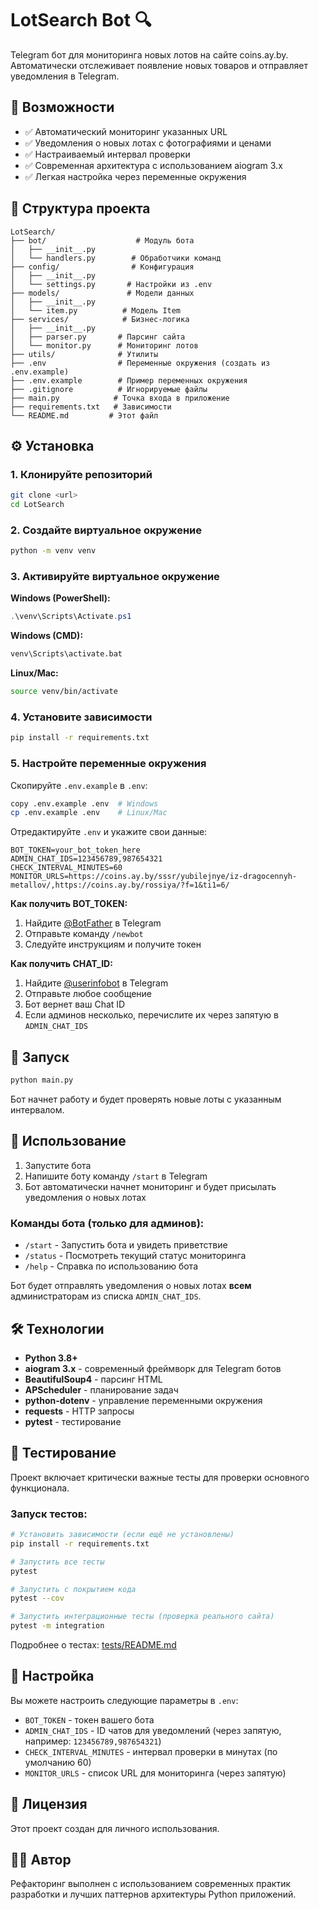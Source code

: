 # LotSearch Bot 🔍

Telegram бот для мониторинга новых лотов на сайте coins.ay.by. Автоматически отслеживает появление новых товаров и отправляет уведомления в Telegram.

## 🚀 Возможности

- ✅ Автоматический мониторинг указанных URL
- ✅ Уведомления о новых лотах с фотографиями и ценами
- ✅ Настраиваемый интервал проверки
- ✅ Современная архитектура с использованием aiogram 3.x
- ✅ Легкая настройка через переменные окружения

## 📁 Структура проекта

```
LotSearch/
├── bot/                    # Модуль бота
│   ├── __init__.py
│   └── handlers.py        # Обработчики команд
├── config/                # Конфигурация
│   ├── __init__.py
│   └── settings.py       # Настройки из .env
├── models/               # Модели данных
│   ├── __init__.py
│   └── item.py          # Модель Item
├── services/            # Бизнес-логика
│   ├── __init__.py
│   ├── parser.py       # Парсинг сайта
│   └── monitor.py      # Мониторинг лотов
├── utils/              # Утилиты
├── .env                # Переменные окружения (создать из .env.example)
├── .env.example        # Пример переменных окружения
├── .gitignore          # Игнорируемые файлы
├── main.py            # Точка входа в приложение
├── requirements.txt   # Зависимости
└── README.md         # Этот файл
```

## ⚙️ Установка

### 1. Клонируйте репозиторий
```bash
git clone <url>
cd LotSearch
```

### 2. Создайте виртуальное окружение
```bash
python -m venv venv
```

### 3. Активируйте виртуальное окружение

**Windows (PowerShell):**
```powershell
.\venv\Scripts\Activate.ps1
```

**Windows (CMD):**
```cmd
venv\Scripts\activate.bat
```

**Linux/Mac:**
```bash
source venv/bin/activate
```

### 4. Установите зависимости
```bash
pip install -r requirements.txt
```

### 5. Настройте переменные окружения

Скопируйте `.env.example` в `.env`:
```bash
copy .env.example .env  # Windows
cp .env.example .env    # Linux/Mac
```

Отредактируйте `.env` и укажите свои данные:
```env
BOT_TOKEN=your_bot_token_here
ADMIN_CHAT_IDS=123456789,987654321
CHECK_INTERVAL_MINUTES=60
MONITOR_URLS=https://coins.ay.by/sssr/yubilejnye/iz-dragocennyh-metallov/,https://coins.ay.by/rossiya/?f=1&ti1=6/
```

**Как получить BOT_TOKEN:**
1. Найдите [@BotFather](https://t.me/BotFather) в Telegram
2. Отправьте команду `/newbot`
3. Следуйте инструкциям и получите токен

**Как получить CHAT_ID:**
1. Найдите [@userinfobot](https://t.me/userinfobot) в Telegram
2. Отправьте любое сообщение
3. Бот вернет ваш Chat ID
4. Если админов несколько, перечислите их через запятую в `ADMIN_CHAT_IDS`

## 🏃 Запуск

```bash
python main.py
```

Бот начнет работу и будет проверять новые лоты с указанным интервалом.

## 📝 Использование

1. Запустите бота
2. Напишите боту команду `/start` в Telegram
3. Бот автоматически начнет мониторинг и будет присылать уведомления о новых лотах

### Команды бота (только для админов):

- `/start` - Запустить бота и увидеть приветствие
- `/status` - Посмотреть текущий статус мониторинга
- `/help` - Справка по использованию бота

Бот будет отправлять уведомления о новых лотах **всем** администраторам из списка `ADMIN_CHAT_IDS`.

## 🛠️ Технологии

- **Python 3.8+**
- **aiogram 3.x** - современный фреймворк для Telegram ботов
- **BeautifulSoup4** - парсинг HTML
- **APScheduler** - планирование задач
- **python-dotenv** - управление переменными окружения
- **requests** - HTTP запросы
- **pytest** - тестирование

## 🧪 Тестирование

Проект включает критически важные тесты для проверки основного функционала.

### Запуск тестов:
```bash
# Установить зависимости (если ещё не установлены)
pip install -r requirements.txt

# Запустить все тесты
pytest

# Запустить с покрытием кода
pytest --cov

# Запустить интеграционные тесты (проверка реального сайта)
pytest -m integration
```

Подробнее о тестах: [tests/README.md](tests/README.md)

## 🔧 Настройка

Вы можете настроить следующие параметры в `.env`:

- `BOT_TOKEN` - токен вашего бота
- `ADMIN_CHAT_IDS` - ID чатов для уведомлений (через запятую, например: `123456789,987654321`)
- `CHECK_INTERVAL_MINUTES` - интервал проверки в минутах (по умолчанию 60)
- `MONITOR_URLS` - список URL для мониторинга (через запятую)

## 📄 Лицензия

Этот проект создан для личного использования.

## 👨‍💻 Автор

Рефакторинг выполнен с использованием современных практик разработки и лучших паттернов архитектуры Python приложений.
